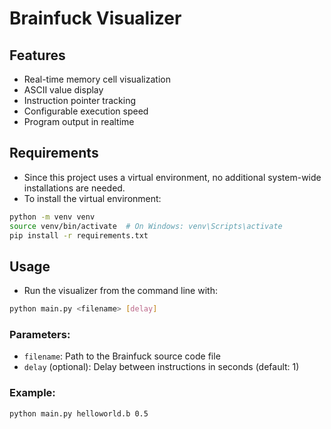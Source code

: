# Brainfuck Visualizer

## Features

- Real-time memory cell visualization
- ASCII value display
- Instruction pointer tracking
- Configurable execution speed
- Program output in realtime

## Requirements

- Since this project uses a virtual environment, no additional system-wide installations are needed.
- To install the virtual environment:

```bash
python -m venv venv
source venv/bin/activate  # On Windows: venv\Scripts\activate
pip install -r requirements.txt
```

## Usage

- Run the visualizer from the command line with:

```bash
python main.py <filename> [delay]
```

### Parameters:

- `filename`: Path to the Brainfuck source code file
- `delay` (optional): Delay between instructions in seconds (default: 1)

### Example:

```bash
python main.py helloworld.b 0.5
```
